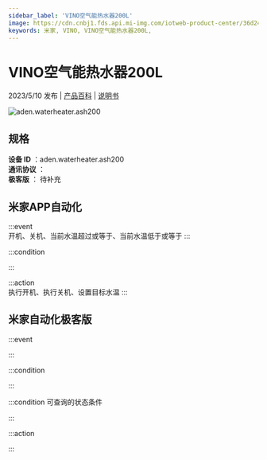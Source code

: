 ```yaml
---
sidebar_label: 'VINO空气能热水器200L'
image: https://cdn.cnbj1.fds.api.mi-img.com/iotweb-product-center/36d2402bf07c03ff2257954b1142dd61_1681365702699.png?GalaxyAccessKeyId=AKVGLQWBOVIRQ3XLEW&Expires=9223372036854775807&Signature=W4d+XSdkaeHFm1U6D4WaDiBFIxo=
keywords: 米家, VINO, VINO空气能热水器200L, 
---
```

# VINO空气能热水器200L

2023/5/10 发布 | [产品百科](https://home.mi.com/webapp/content/baike/product/index.html?model=aden.waterheater.ash200/) | [说明书](https://home.mi.com/views/introduction.html?model=aden.waterheater.ash200&region=cn)

![aden.waterheater.ash200](https://cdn.cnbj1.fds.api.mi-img.com/iotweb-product-center/36d2402bf07c03ff2257954b1142dd61_1681365702699.png?GalaxyAccessKeyId=AKVGLQWBOVIRQ3XLEW&Expires=9223372036854775807&Signature=W4d+XSdkaeHFm1U6D4WaDiBFIxo=)

## 规格  
> 
**设备 ID** ：aden.waterheater.ash200  
**通讯协议** ：  
**极客版**  ： 待补充 


## 米家APP自动化  

:::event  
开机、关机、当前水温超过或等于、当前水温低于或等于
:::

:::condition  

:::

:::action   
执行开机、执行关机、设置目标水温
:::

## 米家自动化极客版  

:::event  

:::

:::condition  

:::

:::condition 可查询的状态条件  

:::

:::action  

:::

        
